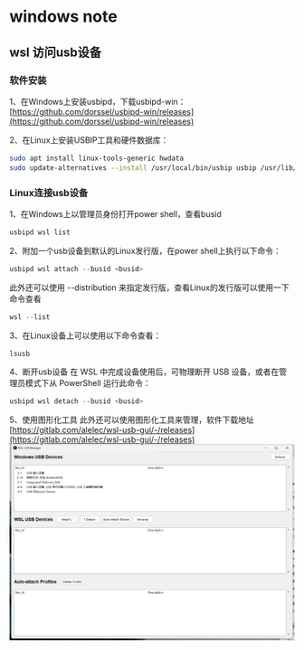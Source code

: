 # windows note

## wsl 访问usb设备

### 软件安装
1、在Windows上安装usbipd，下载usbipd-win：[https://github.com/dorssel/usbipd-win/releases](https://github.com/dorssel/usbipd-win/releases)

2、在Linux上安装USBIP工具和硬件数据库：
```bash
sudo apt install linux-tools-generic hwdata
sudo update-alternatives --install /usr/local/bin/usbip usbip /usr/lib/linux-tools/*-generic/usbip 20
```

### Linux连接usb设备
1、在Windows上以管理员身份打开power shell，查看busid
```powershell
usbipd wsl list
```

2、附加一个usb设备到默认的Linux发行版，在power shell上执行以下命令：
```powershell
usbipd wsl attach --busid <busid>
```
此外还可以使用 --distribution <Linux distribution> 来指定发行版，查看Linux的发行版可以使用一下命令查看
```powershell
wsl --list
```

3、在Linux设备上可以使用以下命令查看：
```bash
lsusb
```

4、断开usb设备
在 WSL 中完成设备使用后，可物理断开 USB 设备，或者在管理员模式下从 PowerShell 运行此命令：
```powershell
usbipd wsl detach --busid <busid>
```

5、使用图形化工具
此外还可以使用图形化工具来管理，软件下载地址[https://gitlab.com/alelec/wsl-usb-gui/-/releases](https://gitlab.com/alelec/wsl-usb-gui/-/releases)
![wsl_usb_manager](resource/wsl_usb_manager.png)

